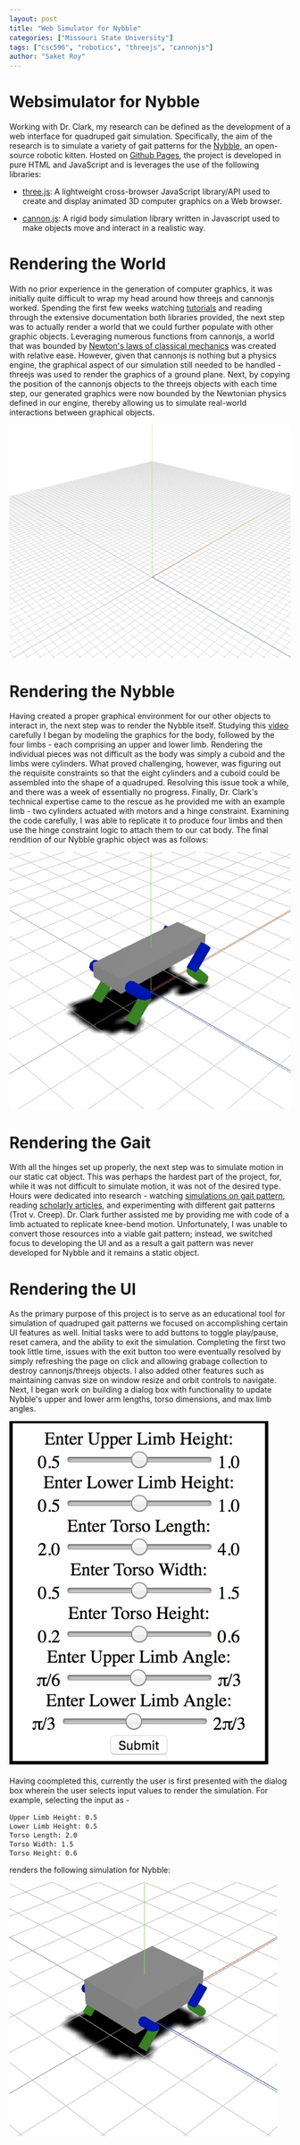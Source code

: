 ```yaml
---
layout: post
title: "Web Simulator for Nybble"
categories: ["Missouri State University"]
tags: ["csc596", "robotics", "threejs", "cannonjs"]
author: "Saket Roy"
---
```


# Websimulator for Nybble

Working with Dr. Clark, my research can be defined as the development of a web interface for quadruped gait simulation. Specifically, the aim of the research is to simulate a variety of gait patterns for the [Nybble](https://www.indiegogo.com/projects/nybble-world-s-cutest-open-source-robotic-kitten#/), an open-source robotic kitten. Hosted on [Github Pages](https://roy-05.github.io/websimulator/), the project is developed in pure HTML and JavaScript and is leverages the use of the following libraries:

- [three.js](https://threejs.org): A lightweight cross-browser JavaScript library/API used to create and display animated 3D computer graphics on a Web browser.

- [cannon.js](http://www.cannonjs.org): A rigid body simulation library written in Javascript used to make objects move and interact in a realistic way. 

# Rendering the World

With no prior experience in the generation of computer graphics, it was initially quite difficult to wrap my head around how threejs and cannonjs worked. Spending the first few weeks watching [tutorials](https://www.youtube.com/watch?v=YKzyhcyAijo&t=560s) and reading through the extensive documentation both libraries provided, the next step was to actually render a world that we could further populate with other graphic objects. Leveraging numerous functions from cannonjs, a world that was bounded by [Newton's laws of classical mechanics](https://en.wikipedia.org/wiki/List_of_equations_in_classical_mechanics#Kinematics) was created with relative ease. However, given that cannonjs is nothing but a physics engine, the graphical aspect of our simulation still needed to be handled - threejs was used to render the graphics of a ground plane. Next, by copying the position of the cannonjs objects to the threejs objects with each time step, our generated graphics were now bounded by the Newtonian physics defined in our engine, thereby allowing us to simulate real-world interactions between graphical objects.

![Initial threejs ground plane](/assets/2019-05-09-web-simulator-final-report/world.jpeg)

# Rendering the Nybble

Having created a proper graphical environment for our other objects to interact in, the next step was to render the Nybble itself. Studying this [video](https://youtu.be/ZX17mcpGfp8) carefully I began by modeling the graphics for the body, followed by the four limbs - each comprising an upper and lower limb. Rendering the individual pieces was not difficult as the body was simply a cuboid and the limbs were cylinders. What proved challenging, however, was figuring out the requisite constraints so that the eight cylinders and a cuboid could be assembled into the shape of a quadruped. Resolving this issue took a while, and there was a week of essentially no progress. Finally, Dr. Clark's technical expertise came to the rescue as he provided me with an example limb - two cylinders actuated with motors and a hinge constraint. Examining the code carefully, I was able to replicate it to produce four limbs and then use the hinge constraint logic to attach them to our cat body. The final rendition of our Nybble graphic object was as follows:

![Nybble graphic object](/assets/2019-05-09-web-simulator-final-report/default.jpeg)

# Rendering the Gait

With all the hinges set up properly, the next step was to simulate motion in our static cat object. This was perhaps the hardest part of the project, for, while it was not difficult to simulate motion, it was not of the desired type. Hours were dedicated into research - watching [simulations on gait pattern](https://www.youtube.com/watch?v=dRthdBr46cs), reading [scholarly articles](https://www.frontiersin.org/articles/10.3389/fncom.2014.00027/full), and experimenting with different gait patterns (Trot v. Creep). Dr. Clark further assisted me by providing me with code of a limb actuated to replicate knee-bend motion. Unfortunately, I was unable to convert those resources into a viable gait pattern; instead, we switched focus to developing the UI and as a result a gait pattern was never developed for Nybble and it remains a static object. 

# Rendering the UI

As the primary purpose of this project is to serve as an educational tool for simulation of quadruped gait patterns we focused on accomplishing certain UI features as well. Initial tasks were to add buttons to toggle play/pause, reset camera, and the ability to exit the simulation. Completing the first two took little time, issues with the exit button too were eventually resolved by simply refreshing the page on click and allowing grabage collection to destroy cannonjs/threejs objects. I also added other features such as maintaining canvas size on window resize and orbit controls to navigate. Next, I began work on building a dialog box with functionality to update Nybble's upper and lower arm lengths, torso dimensions, and max limb angles. 

![Dialog Box for input parameters](/assets/2019-05-09-web-simulator-final-report/ui.jpeg)

Having coompleted this, currently the user is first presented with the dialog box wherein the user selects input values to render the simulation. For example, selecting the input as -

```
Upper Limb Height: 0.5
Lower Limb Height: 0.5
Torso Length: 2.0
Torso Width: 1.5
Torso Height: 0.6
```

renders the following simulation for Nybble:

![Example with different parameters](assets/2019-05-09-web-simulator-final-report/example.jpeg)
